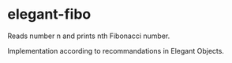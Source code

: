 # elegant-fibo

Reads number n and prints nth Fibonacci number.

Implementation according to recommandations in Elegant Objects.
